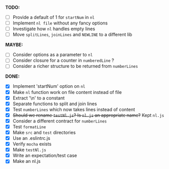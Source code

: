 **TODO:**

- [ ] Provide a default of 1 for `startNum` in `nl`
- [ ] Implement `nl file` without any fancy options
- [ ] Investigate how `nl` handles empty lines
- [ ] Move `splitLines`, `joinLines` and `NEWLINE` to a different lib

**MAYBE:**

- [ ] Consider options as a parameter to `nl`
- [ ] Consider closure for a counter in `numberedLine` ?
- [ ] Consider a richer structure to be returned from `numberLines`

**DONE:**

- [x] Implement 'startNum' option on `nl`
- [x] Make `nl` function work on file content instead of file
- [x] Extract '\n' to a constant
- [x] Separate functions to split and join lines
- [x] Test `numberLines` which now takes lines instead of content
- [x] ~~Should we rename `testNl.js`? Is `nl.js` an appropriate name?~~ Kept `nl.js`
- [x] Consider a different contract for `numberLines`
- [x] Test `formatLine`
- [x] Make `src` and `test` directories
- [x] Use an .eslintrc.js
- [x] Verify `mocha` exists
- [x] Make `testNl.js`
- [x] Write an expectation/test case
- [x] Make an nl.js
